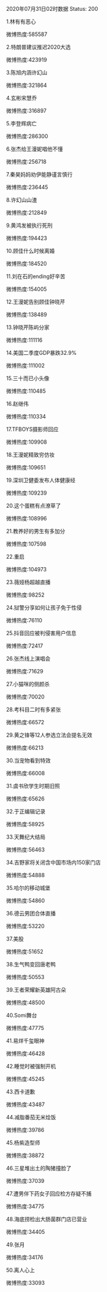 2020年07月31日02时数据
Status: 200

1.林有有恶心

微博热度:585587

2.特朗普建议推迟2020大选

微博热度:423919

3.陈旭内涵许幻山

微博热度:321864

4.玄彬宋慧乔

微博热度:316897

5.李登辉病亡

微博热度:286300

6.张杰给王漫妮唱他不懂

微博热度:256718

7.秦昊妈妈劝伊能静谨言慎行

微博热度:236445

8.许幻山山渣

微博热度:212849

9.黄鸿发被执行死刑

微博热度:194423

10.顾佳什么时候离婚

微博热度:184520

11.刘在石的ending好辛苦

微博热度:154005

12.王漫妮告别顾佳钟晓芹

微博热度:138489

13.钟晓芹陈屿分家

微博热度:111116

14.美国二季度GDP暴跌32.9%

微博热度:111002

15.三十而已小头像

微博热度:110485

16.赵继伟

微博热度:110334

17.TFBOYS摄影师回应

微博热度:109908

18.王漫妮精致穷仿妆

微博热度:109651

19.深圳卫健委发布人体健康经

微博热度:109239

20.这个蛋糕有点潦草了

微博热度:108996

21.教养好的男生有多加分

微博热度:107598

22.重启

微博热度:104973

23.薇娅杨超越直播

微博热度:98252

24.狱警分享如何让孩子免于性侵

微博热度:76110

25.抖音回应被判侵害用户信息

微博热度:72417

26.张杰线上演唱会

微博热度:71629

27.小猫咪的侧颜杀

微博热度:70020

28.考科目二时有多紧张

微博热度:66572

29.黄之锋等12人参选立法会提名无效

微博热度:66213

30.当宠物看到特效

微博热度:66008

31.虞书欣学生时期旧照

微博热度:65626

32.于正编辑记录

微博热度:58925

33.天舞纪大结局

微博热度:56463

34.吉野家将关闭含中国市场内150家门店

微博热度:54888

35.哈尔的移动城堡

微博热度:54860

36.德云男团合体直播

微博热度:53220

37.美股

微博热度:51652

38.生气鸭变回唐老鸭

微博热度:50553

39.王者荣耀新英雄阿古朵

微博热度:48500

40.Somi舞台

微博热度:47775

41.易烊千玺眼神

微博热度:46428

42.睡觉时被强制开机

微博热度:45245

43.西卡道歉

微博热度:43487

44.减脂番茄无米烩饭

微博热度:39786

45.杨紫造型师

微博热度:38872

46.三星堆出土的陶猪撞脸了

微博热度:37039

47.遭男伴下药女子回应检方存疑不捕

微博热度:34775

48.海底捞检出大肠菌群门店已营业

微博热度:34405

49.张月

微博热度:34176

50.离人心上

微博热度:33093


